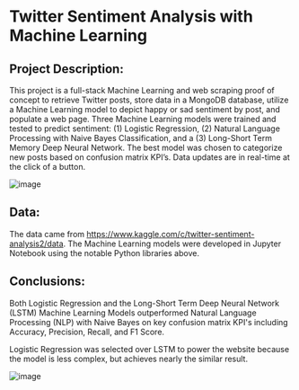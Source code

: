 # Twitter Sentiment Analysis with Machine Learning 

## Project Description:
This project is a full-stack Machine Learning and web scraping proof of concept to retrieve Twitter posts, store data in a MongoDB database, utilize a Machine Learning model to depict happy or sad sentiment by post, and populate a web page. Three Machine Learning models were trained and tested to predict sentiment: (1) Logistic Regression, (2) Natural Language Processing with Naive Bayes Classification, and a (3) Long-Short Term Memory Deep Neural Network. The best model was chosen to categorize new posts based on confusion matrix KPI’s. Data updates are in real-time at the click of a button.

![image](https://user-images.githubusercontent.com/51388767/71027386-2b9e2d00-20d9-11ea-953d-2b9f9a63067d.png)



## Data:
The data came from https://www.kaggle.com/c/twitter-sentiment-analysis2/data. The Machine Learning models were developed in Jupyter Notebook using the notable Python libraries above.  

## Conclusions:
Both Logistic Regression and the Long-Short Term Deep Neural Network (LSTM) Machine Learning Models outperformed Natural Language Processing (NLP) with Naive Bayes on key confusion matrix KPI's including Accuracy, Precision, Recall, and F1 Score.

Logistic Regression was selected over LSTM to power the website because the model is less complex, but achieves nearly the similar result. 

![image](https://user-images.githubusercontent.com/51388767/71027630-9e0f0d00-20d9-11ea-8507-084fe8f6e322.png)





